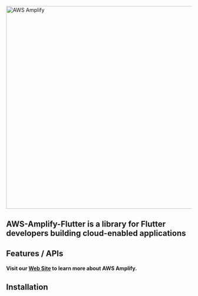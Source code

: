 <img src="https://s3.amazonaws.com/aws-mobile-hub-images/aws-amplify-logo.png" alt="AWS Amplify" width="550" >

## AWS-Amplify-Flutter is a library for Flutter developers building cloud-enabled applications

## Features / APIs

#### Visit our [Web Site](https://docs.amplify.aws/) to learn more about AWS Amplify.

## Installation